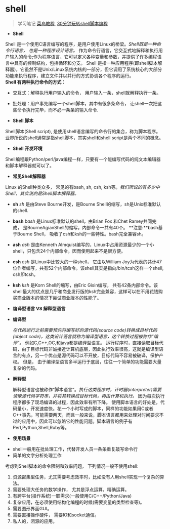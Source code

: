 # shell 
> 学习笔记 
> [菜鸟教程](http://www.runoob.com/linux/linux-shell.html),
> [30分钟玩转shell脚本编程](http://c.biancheng.net/cpp/shell/)

- **Shell**

 Shell 是一个使用C语言编写的程序，是用户使用Linux的桥梁。*Shell既是一种命令行语言， 也是一种程序设计语言。* 作为命令行语言，它交互式地解释和执行用户输入的命令;作为程序语言，它可以定义各种变量和参数，并提供了许多编程语言中具有的控制结构，包括循环和分支。
Shell 是指一种应用程序(即shell脚本解释器)，它虽然不是Unix/Linux系统内核的一部分，但它调用了系统核心的大部分功能来执行程序，建立文件并以并行的方式协调各个程序的运行。  
**Shell 有两种执行命令的方式：**
  - 交互式：解释执行用户输入的命令， 用户输入一条，shell就解释执行一条。
  - 批处理：用户事先编写一个shell脚本，其中有很多条命令， 让shell一次把这些命令执行完毕，而不必一条条的输入命令.


- **Shell 脚本**

 Shell脚本(Shell script), 是使用shell语言编写的命令行的集合，称为脚本程序。
业界所说的shell通常是指shell脚本，其实shell和shell script是两个不同的概念。


- **Shell 开发环境**

 Shell编程跟Python/perl/java编程一样，只要有一个能编写代码的纯文本编辑器和脚本解释器就可以了。  


- **常见Shell解释器**

 Linux 的Shell种类众多， 常见的有bash, sh, csh, ksh等。*我们所说的有多少中Shell，其实说的是Shell脚本解释器。*
 - **sh**
   *sh* 是由Steve Bourne开发，是Bourne Shell的缩写，sh是Unix标准默认的shell.
 - **bash**
   *bash* 是Linux标准默认的shell，由Brian Fox 和Chet Ramey共同完成， 是BourneAgianShell的缩写，内部命令一共有40个。
 **注意:**bash基于Bourne Shell， 吸收了csh和ksh的一些特性。bash完全兼容sh。
 - **ash**
   *ash* 是由Kenneth Almquist编写的，Linux中占用资源最少的一个小shell，只包含24个内部命令，因而使用起来不是很方便。
 - **csh**
   *csh* 是Linux中比较大的一种shell， 它由以William Joy为代表的共计47位作者编写，共有52个内部命令。该shell其实是指向/bin/tcsh这样一个shell, csh即tcsh。
 - **ksh**
   *ksh* 是Korn Shell的缩写，由Eric Gisin编写， 共有42条内部命令。该shell最大的优点是几乎和商业发行版的ksh完全兼容，这样可以在不用花钱购买商业版本的情况下尝试商业版本的性能了。


- **编译型语言 VS 解释型语言**

 - **编译型**
 
   *在代码运行之前需要预先将编写好的源代码(source code)转换成目标代码(object code)，这类设计语言就称为编译型语言，这个转换过程被称作“编译”。* 例如C,C++,OC,和java都是编译型语言。
   运行程序时，直接读取目标代码，由于目标代码非诚接近计算机底层，因此执行效率很高，这就是编译型语言的有点，另一个优点是源代码可以不开放，目标代码不容易被破译，保护产权。
   但是， 由于编译型语言多半运行于底层，往往一个简单的功能需要大量复杂的代码。

 - **解释型**
 
   解释型语言也被称作“脚本语言”。*执行这类程序时，计时器(interpreter)需要读取源代码字符串，并将其转换成目标代码，再由计算机执行。* 因为每次执行程序都多了现场编译的过程，因此效率有所下降。
   使用脚本语言的好处是，代码量小，开发速度快。花一个小时写成的脚本，同样的功能如果用C或者C++事先，可能需要两天，而且一般来说，脚本语言都用来处理对时间要求不过的应用中，因此可以忽略它的性能问题。脚本语言的例子有Perl,Python,Shell,Ruby等。


- **使用场景**

 * shell一般用在批处理工作，代替开发人员一条条重复敲写命令行
 * 简单的文字分析处理工作

 考虑到Shell脚本的命令限制和效率问题， 下列情况一般不使用shell:
 1. 资源密集型任务，尤其需要考虑效率时，比如没有人用shell实现一个复杂的算法。
 2. 需要处理大任务的数学操作， 尤其是浮点运算，精确运算。
 3. 有跨平台(操作系统)一职需求(一般使用C/C++/Python/Java)
 4. 复杂应用，在必须使用结构化编程的时候(需要变量的类型检查等)。
 5. 需要图形界面GUI。
 6. 需要直接操作硬件， 需要IO和socket通信。
 7. 私人的，闭源的应用。
